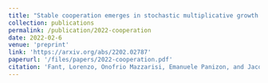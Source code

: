 ```yaml
---
title: "Stable cooperation emerges in stochastic multiplicative growth (<i>preprint</i>)"
collection: publications
permalink: /publication/2022-cooperation
date: 2022-02-6
venue: 'preprint'
link: 'https://arxiv.org/abs/2202.02787'
paperurl: '/files/papers/2022-cooperation.pdf'
citation: 'Fant, Lorenzo, Onofrio Mazzarisi, Emanuele Panizon, and Jacopo Grilli. &quot;Stable cooperation emerges in stochastic multiplicative growth.&quot; <i>arXiv preprint</i> arXiv:2202.02787 (2022).'
---
```

